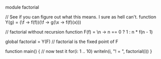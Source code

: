 module factorial

// See if you can figure out what this means.  I sure as hell can't.
function Y(g) = (\f -> f(f))(\f -> g(\x -> f(f)(x)))

// factorial without recursion
function F(f) = \n -> n == 0 ? 1 : n * f(n - 1)

global factorial = Y(F) // factorial is the fixed point of F

function main()
{
	// now test it
	for(i: 1 .. 10)
		writeln(i, "! = ", factorial(i))
}